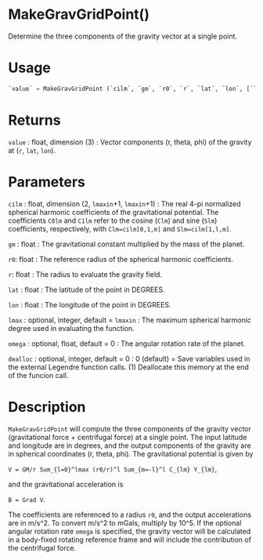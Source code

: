 # MakeGravGridPoint()

Determine the three components of the gravity vector at a single point.

# Usage

```python
`value` = MakeGravGridPoint (`cilm`, `gm`, `r0`, `r`, `lat`, `lon`, [`lmax`, `omega`, `dealloc`])
```

# Returns

`value` : float, dimension (3)
:   Vector components (r, theta, phi) of the gravity at (`r`, `lat`, `lon`).

# Parameters

`cilm` : float, dimension (2, `lmaxin`+1, `lmaxin`+1)
:   The real 4-pi normalized spherical harmonic coefficients of the gravitational potential. The coefficients `C0lm` and `C1lm` refer to the cosine (`Clm`) and sine (`Slm`) coefficients, respectively, with `Clm=cilm[0,1,m]` and `Slm=cilm[1,l,m]`.

`gm` : float
:   The gravitational constant multiplied by the mass of the planet.

`r0`: float
:   The reference radius of the spherical harmonic coefficients.

`r`: float
:   The radius to evaluate the gravity field.

`lat` : float
:   The latitude of the point in DEGREES.

`lon` : float
:   The longitude of the point in DEGREES.

`lmax` : optional, integer, default = `lmaxin`
:   The maximum spherical harmonic degree used in evaluating the function.

`omega` : optional, float, default = 0
:   The angular rotation rate of the planet.

`dealloc` : optional, integer, default = 0
:   0 (default) = Save variables used in the external Legendre function calls. (1) Deallocate this memory at the end of the funcion call.

# Description

`MakeGravGridPoint` will compute the three components of the gravity vector (gravitational force + centrifugal force) at a single point. The input latitude and longitude are in degrees, and the output components of the gravity are in spherical coordinates (r, theta, phi). The gravitational potential is given by

`V = GM/r Sum_{l=0}^lmax (r0/r)^l Sum_{m=-l}^l C_{lm} Y_{lm}`,

and the gravitational acceleration is

`B = Grad V`.

The coefficients are referenced to a radius `r0`, and the output accelerations are in m/s^2. To convert m/s^2 to mGals, multiply by 10^5. If the optional angular rotation rate `omega` is specified, the gravity vector will be calculated in a body-fixed rotating reference frame and will include the contribution of the centrifugal force.

